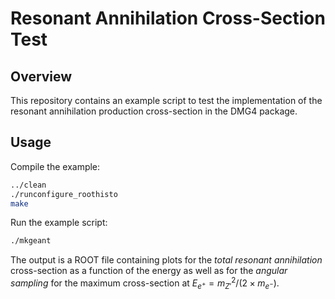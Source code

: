 # Resonant Annihilation Cross-Section Test

## Overview

This repository contains an example script to test the implementation of the resonant annihilation
production cross-section in the DMG4 package.

## Usage

Compile the example:

```bash
../clean
./runconfigure_roothisto
make
```

Run the example script:

```bash
./mkgeant
```

The output is a ROOT file containing plots for the *total resonant annihilation* cross-section as 
a function of the energy as well as for the *angular sampling* for the maximum cross-section at
$`E_{e^{+}} = m_{Z'}^2/(2\times m_{e^{-}})`$.
